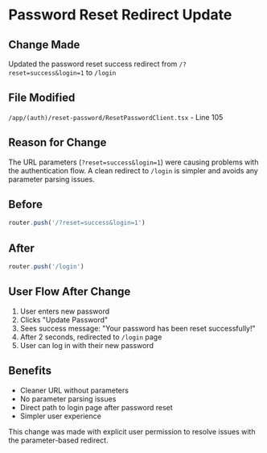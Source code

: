 # Password Reset Redirect Update

## Change Made
Updated the password reset success redirect from `/?reset=success&login=1` to `/login`

## File Modified
`/app/(auth)/reset-password/ResetPasswordClient.tsx` - Line 105

## Reason for Change
The URL parameters (`?reset=success&login=1`) were causing problems with the authentication flow. A clean redirect to `/login` is simpler and avoids any parameter parsing issues.

## Before
```typescript
router.push('/?reset=success&login=1')
```

## After
```typescript
router.push('/login')
```

## User Flow After Change
1. User enters new password
2. Clicks "Update Password"
3. Sees success message: "Your password has been reset successfully!"
4. After 2 seconds, redirected to `/login` page
5. User can log in with their new password

## Benefits
- Cleaner URL without parameters
- No parameter parsing issues
- Direct path to login page after password reset
- Simpler user experience

This change was made with explicit user permission to resolve issues with the parameter-based redirect.
